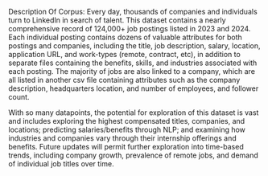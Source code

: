 Description Of Corpus:
Every day, thousands of companies and individuals turn to LinkedIn in search of talent. This dataset contains a nearly comprehensive record of 124,000+ job postings listed in 2023 and 2024. Each individual posting contains dozens of valuable attributes for both postings and companies, including the title, job description, salary, location, application URL, and work-types (remote, contract, etc), in addition to separate files containing the benefits, skills, and industries associated with each posting. The majority of jobs are also linked to a company, which are all listed in another csv file containing attributes such as the company description, headquarters location, and number of employees, and follower count.

With so many datapoints, the potential for exploration of this dataset is vast and includes exploring the highest compensated titles, companies, and locations; predicting salaries/benefits through NLP; and examining how industries and companies vary through their internship offerings and benefits. Future updates will permit further exploration into time-based trends, including company growth, prevalence of remote jobs, and demand of individual job titles over time.

